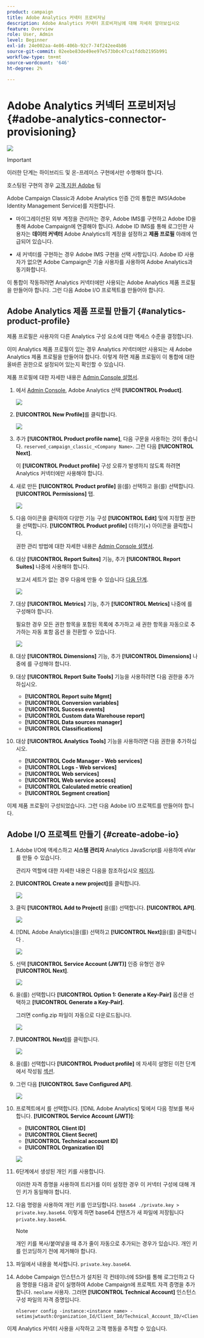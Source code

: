 ```yaml
---
product: campaign
title: Adobe Analytics 커넥터 프로비저닝
description: Adobe Analytics 커넥터 프로비저닝에 대해 자세히 알아보십시오
feature: Overview
role: User, Admin
level: Beginner
exl-id: 24e002aa-4e86-406b-92c7-74f242ee4b86
source-git-commit: 02eebe83de49ee97e573b0c47ca1fddb2195b991
workflow-type: tm+mt
source-wordcount: '646'
ht-degree: 2%

---
```


# Adobe Analytics 커넥터 프로비저닝 {#adobe-analytics-connector-provisioning}

![](../../assets/v7-only.svg)

>[!IMPORTANT]
>
> 이러한 단계는 하이브리드 및 온-프레미스 구현에서만 수행해야 합니다.
>
>호스팅된 구현의 경우 [고객 지원 Adobe](https://helpx.adobe.com/kr/enterprise/admin-guide.html/enterprise/using/support-for-experience-cloud.ug.html) 팀

Adobe Campaign Classic과 Adobe Analytics 인증 간의 통합은 IMS(Adobe Identity Management Service)를 지원합니다.

* 마이그레이션된 외부 계정을 관리하는 경우, Adobe IMS를 구현하고 Adobe ID을 통해 Adobe Campaign에 연결해야 합니다. Adobe ID IMS를 통해 로그인한 사용자는 **데이터 커넥터** Adobe Analytics의 계정을 설정하고 **제품 프로필** 아래에 언급되어 있습니다.

* 새 커넥터를 구현하는 경우 Adobe IMS 구현을 선택 사항입니다. Adobe ID 사용자가 없으면 Adobe Campaign은 기술 사용자를 사용하여 Adobe Analytics과 동기화합니다.

이 통합이 작동하려면 Analytics 커넥터에만 사용되는 Adobe Analytics 제품 프로필을 만들어야 합니다. 그런 다음 Adobe I/O 프로젝트를 만들어야 합니다.

## Adobe Analytics 제품 프로필 만들기 {#analytics-product-profile}

제품 프로필은 사용자의 다른 Analytics 구성 요소에 대한 액세스 수준을 결정합니다.

이미 Analytics 제품 프로필이 있는 경우 Analytics 커넥터에만 사용되는 새 Adobe Analytics 제품 프로필을 만들어야 합니다. 이렇게 하면 제품 프로필이 이 통합에 대한 올바른 권한으로 설정되어 있는지 확인할 수 있습니다.

제품 프로필에 대한 자세한 내용은 [Admin Console 설명서](https://helpx.adobe.com/mt/enterprise/admin-guide.html).

1. 에서 [Admin Console](https://adminconsole.adobe.com/), Adobe Analytics 선택 **[!UICONTROL Product]**.

   ![](assets/do-not-localize/triggers_1.png)

1. **[!UICONTROL New Profile]**&#x200B;를 클릭합니다.

   ![](assets/do-not-localize/triggers_2.png)

1. 추가 **[!UICONTROL Product profile name]**, 다음 구문을 사용하는 것이 좋습니다. `reserved_campaign_classic_<Company Name>`. 그런 다음 **[!UICONTROL Next]**.

   이 **[!UICONTROL Product profile]** 구성 오류가 발생하지 않도록 하려면 Analytics 커넥터에만 사용해야 합니다.

1. 새로 만든 **[!UICONTROL Product profile]** 을(를) 선택하고 을(를) 선택합니다. **[!UICONTROL Permissions]** 탭.

   ![](assets/do-not-localize/triggers_3.png)

1. 다음 아이콘을 클릭하여 다양한 기능 구성 **[!UICONTROL Edit]** 및에 지정할 권한을 선택합니다. **[!UICONTROL Product profile]** 더하기(+) 아이콘을 클릭합니다.

   권한 관리 방법에 대한 자세한 내용은 [Admin Console 설명서](https://helpx.adobe.com/mt/enterprise/using/manage-permissions-and-roles.html).

1. 대상 **[!UICONTROL Report Suites]** 기능, 추가 **[!UICONTROL Report Suites]** 나중에 사용해야 합니다.

   보고서 세트가 없는 경우 다음에 만들 수 있습니다 [다음 단계](../../platform/using/adobe-analytics-connector.md#report-suite-analytics).

   ![](assets/do-not-localize/triggers_4.png)

1. 대상 **[!UICONTROL Metrics]** 기능, 추가 **[!UICONTROL Metrics]** 나중에 를 구성해야 합니다.

   필요한 경우 모든 권한 항목을 포함된 목록에 추가하고 새 권한 항목을 자동으로 추가하는 자동 포함 옵션 을 전환할 수 있습니다.

   ![](assets/do-not-localize/triggers_13.png)

1. 대상 **[!UICONTROL Dimensions]** 기능, 추가 **[!UICONTROL Dimensions]** 나중에 를 구성해야 합니다.

1. 대상 **[!UICONTROL Report Suite Tools]** 기능을 사용하려면 다음 권한을 추가하십시오.

   * **[!UICONTROL Report suite Mgmt]**
   * **[!UICONTROL Conversion variables]**
   * **[!UICONTROL Success events]**
   * **[!UICONTROL Custom data Warehouse report]**
   * **[!UICONTROL Data sources manager]**
   * **[!UICONTROL Classifications]**

1. 대상 **[!UICONTROL Analytics Tools]** 기능을 사용하려면 다음 권한을 추가하십시오.

   * **[!UICONTROL Code Manager - Web services]**
   * **[!UICONTROL Logs - Web services]**
   * **[!UICONTROL Web services]**
   * **[!UICONTROL Web service access]**
   * **[!UICONTROL Calculated metric creation]**
   * **[!UICONTROL Segment creation]**

이제 제품 프로필이 구성되었습니다. 그런 다음 Adobe I/O 프로젝트를 만들어야 합니다.

## Adobe I/O 프로젝트 만들기 {#create-adobe-io}

1. Adobe I/O에 액세스하고 **시스템 관리자** Analytics JavaScript를 사용하여 eVar를 만들 수 있습니다.

   관리자 역할에 대한 자세한 내용은 다음을 참조하십시오 [페이지](https://helpx.adobe.com/enterprise/using/admin-roles.html).

1. **[!UICONTROL Create a new project]**&#x200B;를 클릭합니다.

   ![](assets/do-not-localize/triggers_5.png)

1. 클릭 **[!UICONTROL Add to Project]** 을(를) 선택합니다. **[!UICONTROL API]**.

   ![](assets/do-not-localize/triggers_6.png)

1. [!DNL Adobe Analytics]을(를) 선택하고 **[!UICONTROL Next]**&#x200B;을(를) 클릭합니다 .

   ![](assets/do-not-localize/triggers_7.png)

1. 선택 **[!UICONTROL Service Account (JWT)]** 인증 유형인 경우 **[!UICONTROL Next]**.

   ![](assets/do-not-localize/triggers_8.png)

1. 을(를) 선택합니다 **[!UICONTROL Option 1: Generate a Key-Pair]** 옵션을 선택하고 **[!UICONTROL Generate a Key-Pair]**.

   그러면 config.zip 파일이 자동으로 다운로드됩니다.

   ![](assets/do-not-localize/triggers_9.png)

1. **[!UICONTROL Next]**&#x200B;를 클릭합니다.

   ![](assets/do-not-localize/triggers_10.png)

1. 을(를) 선택합니다 **[!UICONTROL Product profile]** 에 자세히 설명된 이전 단계에서 작성됨 [섹션](#analytics-product-profile).

1. 그런 다음 **[!UICONTROL Save Configured API]**.

   ![](assets/do-not-localize/triggers_11.png)

1. 프로젝트에서 를 선택합니다. [!DNL Adobe Analytics] 및에서 다음 정보를 복사합니다. **[!UICONTROL Service Account (JWT)]**:

   * **[!UICONTROL Client ID]**
   * **[!UICONTROL Client Secret]**
   * **[!UICONTROL Technical account ID]**
   * **[!UICONTROL Organization ID]**

   ![](assets/do-not-localize/triggers_12.png)

1. 6단계에서 생성된 개인 키를 사용합니다.

   이러한 자격 증명을 사용하여 트리거를 이미 설정한 경우 이 커넥터 구성에 대해 개인 키가 동일해야 합니다.

1. 다음 명령을 사용하여 개인 키를 인코딩합니다. `base64 ./private.key > private.key.base64`. 이렇게 하면 base64 컨텐츠가 새 파일에 저장됩니다 `private.key.base64`.

   >[!NOTE]
   >
   >개인 키를 복사/붙여넣을 때 추가 줄이 자동으로 추가되는 경우가 있습니다. 개인 키를 인코딩하기 전에 제거해야 합니다.

1. 파일에서 내용을 복사합니다. `private.key.base64`.

1. Adobe Campaign 인스턴스가 설치된 각 컨테이너에 SSH를 통해 로그인하고 다음 명령을 다음과 같이 실행하여 Adobe Campaign에 프로젝트 자격 증명을 추가합니다. `neolane` 사용자. 그러면 **[!UICONTROL Technical Account]** 인스턴스 구성 파일의 자격 증명입니다.

   ```
   nlserver config -instance:<instance name> -setimsjwtauth:Organization_Id/Client_Id/Technical_Account_ID/<Client_Secret>/<Base64_encoded_Private_Key>
   ```
이제 Analytics 커넥터 사용을 시작하고 고객 행동을 추적할 수 있습니다.
